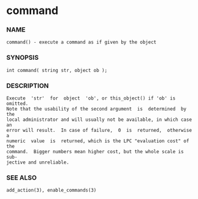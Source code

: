# command

### NAME

    command() - execute a command as if given by the object

### SYNOPSIS

    int command( string str, object ob );

### DESCRIPTION

    Execute  'str'  for  object  'ob', or this_object() if 'ob' is omitted.
    Note that the usability of the second argument  is  determined  by  the
    local administrator and will usually not be available, in which case an
    error will result.  In case of failure,  0  is  returned,  otherwise  a
    numeric  value  is  returned, which is the LPC "evaluation cost" of the
    command.  Bigger numbers mean higher cost, but the whole scale is  sub‐
    jective and unreliable.

### SEE ALSO

    add_action(3), enable_commands(3)

